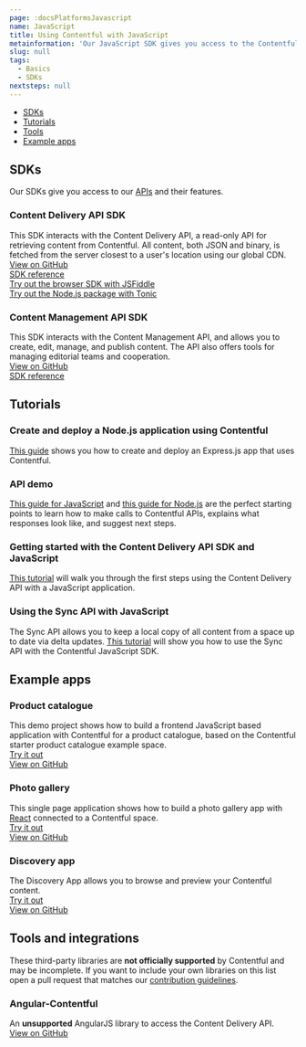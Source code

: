 ```yaml
---
page: :docsPlatformsJavascript
name: JavaScript
title: Using Contentful with JavaScript
metainformation: 'Our JavaScript SDK gives you access to the Contentful APIs and their features.'
slug: null
tags:
  - Basics
  - SDKs
nextsteps: null
---
```


- [SDKs](#sdks)
- [Tutorials](#tutorials)
- [Tools](#tools-and-integrations)
- [Example apps](#example-apps)

## SDKs

Our SDKs give you access to our [APIs](/developers/docs/concepts/apis/) and their features.

### Content Delivery API SDK

This SDK interacts with the Content Delivery API, a read-only API for retrieving content from Contentful. All content, both JSON and binary, is fetched from the server closest to a user's location using our global CDN.<br/>
[View on GitHub](https://github.com/contentful/contentful.js)<br/>
[SDK reference](https://contentful.github.io/contentful.js)<br/>
[Try out the browser SDK with JSFiddle](https://jsfiddle.net/contentful/kefaj4s8/)<br/>
[Try out the Node.js package with Tonic](https://runkit.com/npm/contentful)

### Content Management API SDK

This SDK interacts with the Content Management API, and allows you to create, edit, manage, and publish content. The API also offers tools for managing editorial teams and cooperation.<br/>
[View on GitHub](https://github.com/contentful/contentful-management.js)<br/>
[SDK reference](https://contentful.github.io/contentful-management.js/contentful-management/1.3.0)

## Tutorials

### Create and deploy a Node.js application using Contentful

[This guide](/developers/docs/javascript/tutorials/create-expressjs-app-using-contentful/) shows you how to create and deploy an Express.js app that uses Contentful.

### API demo

[This guide for JavaScript](/developers/api-demo/javascript/) and [this guide for Node.js](/developers/api-demo/nodejs/) are the perfect starting points to learn how to make calls to Contentful APIs, explains what responses look like, and suggest next steps.

### Getting started with the Content Delivery API SDK and JavaScript

[This tutorial](/developers/docs/javascript/tutorials/using-js-cda-sdk/) will walk you through the first steps using the Content Delivery API with a JavaScript application.

### Using the Sync API with JavaScript

The Sync API allows you to keep a local copy of all content from a space up to date via delta updates. [This tutorial](/developers/docs/javascript/tutorials/using-the-sync-api-with-js/) will show you how to use the Sync API with the Contentful JavaScript SDK.

## Example apps

### Product catalogue

This demo project shows how to build a frontend JavaScript based application with Contentful for a product catalogue, based on the Contentful starter product catalogue example space.<br/>
[Try it out](https://contentful.github.io/product-catalogue-js/)<br/>
[View on GitHub](https://github.com/contentful/product-catalogue-js)

### Photo gallery

This single page application shows how to build a photo gallery app with [React](https://facebook.github.io/react/) connected to a Contentful space.<br/>
[Try it out](https://contentful.github.io/gallery-app-react/)<br/>
[View on GitHub](https://github.com/contentful/gallery-app-react)

### Discovery app

The Discovery App allows you to browse and preview your Contentful content.<br/>
[Try it out](https://contentful.github.io/discovery-app-react)<br/>
[View on GitHub](https://github.com/contentful/discovery-app-react)

## Tools and integrations

These third-party libraries are **not officially supported** by Contentful and may be incomplete. If you want to include your own libraries on this list open a pull request that matches our [contribution guidelines](https://github.com/contentful-labs/awesome-contentful/blob/master/CONTRIBUTING.md).

### Angular-Contentful

An **unsupported** AngularJS library to access the Content Delivery API.<br/>
[View on GitHub](https://github.com/jvandemo/angular-contentful)
